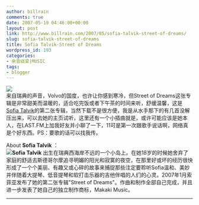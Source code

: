 ```yaml
---
author: billrain
comments: true
date: 2007-05-19 04:46:00+00:00
layout: post
link: http://www.billrain.com/2007/05/sofia-talvik-street-of-dreams/
slug: sofia-talvik-street-of-dreams
title: Sofia Talvik-Street of Dreams
wordpress_id: 193
categories:
- 余音绕梁|MUSIC
tags:
- blogger
---
```


[![](http://bp3.blogger.com/_lAHIYwHGO4A/Rk6BQ9r4huI/AAAAAAAABZk/T_LkPCcHB8I/s400/album.jpg)](http://bp3.blogger.com/_lAHIYwHGO4A/Rk6BQ9r4huI/AAAAAAAABZk/T_LkPCcHB8I/s1600-h/album.jpg)  
来自瑞典的声音，Volvo的国度，也许让你感到寒冷，但Street of Dreams这张专辑是非常甜美而温暖的，适合吃完饭或者下午茶的时间来听，舒缓温馨，这是[Sofia Talvik](http://www.sofiatalvik.com/)的第二张专辑，当然下载不是很方便，我是从水手那下的有几首没解压出来，可以去她的主页试听，这里还有一个小插曲就是，或许可能应该是她本人，在LAST.FM上加我好友并小聊了一下，11可是第一次跟歌手说话啊，网络真是个好东西。PS：要歌的话可以找我传。  
  
About **Sofia Talvik** ：  
[![](http://bp2.blogger.com/_lAHIYwHGO4A/Rk6NFtr4hvI/AAAAAAAABZs/Js-VPmdp22I/s400/sofiapress4lowres.jpg)](http://bp2.blogger.com/_lAHIYwHGO4A/Rk6NFtr4hvI/AAAAAAAABZs/Js-VPmdp22I/s1600-h/sofiapress4lowres.jpg)**Sofia Talvik** 出生在瑞典西海岸不远的一个小岛上。在她18岁的时候她舍弃了家庭的舒适去斯德哥尔摩追寻明媚的阳光和寂寞的夜空，在那里好或坏的经历很快形成了一个个美丽、有趣又或心碎的故事来捕捉那些注定要聆听Sofia温和、美妙并伴随着大提琴、低音提琴和软打击乐器的吉他伴唱的人们的心灵。2007年1月索菲亚发布了她的第二张专辑"Street of Dreams"。作曲和制作全部自己完成，并且进一步发表了她自己的独立制作商标，Makaki Music。

****  


  


  


